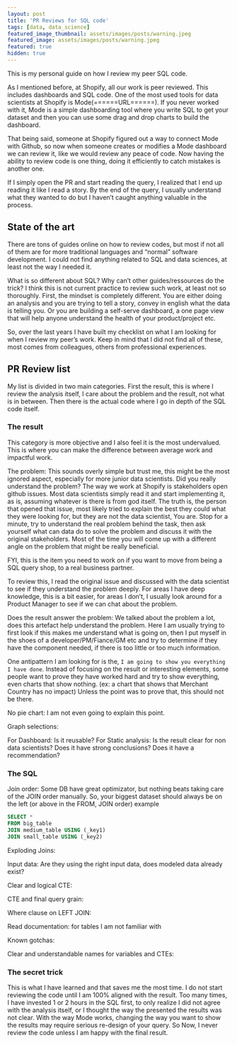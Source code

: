 ```yaml
---
layout: post
title: 'PR Reviews for SQL code'
tags: [data, data_science]
featured_image_thumbnail: assets/images/posts/warning.jpeg
featured_image: assets/images/posts/warning.jpeg
featured: true
hidden: true
---
```


This is my personal guide on how I review my peer SQL code. 

<!--more-->

As I mentioned before, at Shopify, all our work is peer reviewed. This includes dashboards and SQL code. One of the most used tools for data scientists at Shopify is Mode(======URL======). If you never worked with it, Mode is a simple dashboarding tool where you write SQL to get your dataset and then you can use some drag and drop charts to build the dashboard. 

That being said, someone at Shopify figured out a way to connect Mode with Github, so now when someone creates or modifies a Mode dashboard we can review it, like we would review any peace of code. Now having the ability to review code is one thing, doing it efficiently to catch mistakes is another one. 

If I simply open the PR and start reading the query, I realized that I end up reading it like I read a story. By the end of the query, I usually understand what they wanted to do but I haven’t caught anything valuable in the process. 

 ## State of the art

There are tons of guides online on how to review codes, but most if not all of them are for more traditional languages and “normal” software development. I could not find anything related to SQL and data sciences, at least not the way I needed it. 

What is so different about SQL? Why can’t other guides/ressources do the trick? I think this is not current practice to review such work, at least not so thoroughly. First, the mindset is completely different. You are either doing an analysis and you are trying to tell a story, convey in  english what the data is telling you. Or you are building a self-serve dashboard, a one page view that will help anyone understand the health of your product/project etc. 

So, over the last years I have built my checklist on what I am looking for when I review my peer’s work. Keep in mind that I did not find all of these, most comes from colleagues,  others from professional experiences.

## PR Review list

My list is divided in two main categories. First the result, this is where I review the analysis itself, I care about the problem and the result, not what is in between. Then there is the actual code where I go in depth of the SQL code itself. 


### The result

This category is more objective and I also feel it is the most undervalued. This is where you can make the difference between average work and impactful work. 

The problem: This sounds overly simple but trust me, this might be the most ignored aspect, especially for more junior data scientists. Did you really understand the problem? The way we work at Shopify is stakeholders open github issues. Most data scientists simply read it and start implementing it, as is, assuming whatever is there is from god itself. The truth is, the person that opened that issue, most likely tried to explain the best they could what they were looking for, but they are not the data scientist,  You are. Stop for a minute, try to understand the real problem behind the task, then ask yourself what can data do to solve the problem and discuss it with the original stakeholders. Most of the time you will come up with a different angle on the problem that might be really beneficial.

FYI, this is the item you need to work on if you want to move from being a SQL query shop, to a real business partner. 

To review this, I read the original issue and discussed with the data scientist to see if they understand the problem deeply. For areas I have deep knowledge, this is a bit easier, for areas I don’t, I usually look around for a Product Manager to see if we can chat about the problem. 

Does the result answer the problem: We talked about the problem a lot, does this artefact help understand the problem. Here I am usually trying to first look if this makes me understand what is going on, then I put myself in the shoes of a developer/PM/Fiance/GM etc and try to determine if they have the component needed, if there is too little or too much information. 

One antipattern I am looking for is the, `I am going to show you everything I have done`. Instead of focusing on the result or interesting elements, some people want to prove they have worked hard and try to show everything, even charts that show nothing. (ex: a chart that shows that Merchant Country has no impact)  Unless the point was to prove that, this should not be there. 

No pie chart: I am not even going to explain this point. 

Graph selections: 

For Dashboard:
Is it reusable?
For Static analysis: 
Is the result clear for non data scientists?
Does it have strong conclusions?
Does it have a recommendation?

### The SQL

Join order: Some DB have great optimizator, but nothing beats taking care of the JOIN order manually. So, your biggest dataset should always be on the left (or above in the FROM, JOIN order) example

```SQL
SELECT *
FROM big_table
JOIN medium_table USING (_key1)
JOIN small_table USING (_key2)
```

Exploding Joins:

Input data: Are they using the right input data, does modeled data already exist?

Clear and logical CTE:

CTE and final query grain:

Where clause on LEFT JOIN:

Read documentation:
 for tables I am not familiar with

Known gotchas:

Clear and understandable names for variables and CTEs:


### The secret trick

This is what I have learned and that saves me the most time. I do not start reviewing the code until I am 100% aligned with the result. Too many times, I have invested 1 or 2 hours in the SQL first, to only realize I did not agree with the analysis itself, or I thought the way the presented the results was not clear. With the way Mode works, changing the way you want to show the results may require serious re-design of your query. So Now, I never review the code unless I am happy with the final result. 
